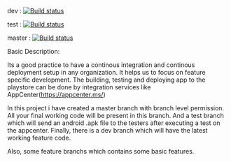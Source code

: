 dev : [![Build status](https://build.appcenter.ms/v0.1/apps/c9f830d3-b3b8-4029-9670-62426d503139/branches/dev/badge)](https://appcenter.ms)

test : [![Build status](https://build.appcenter.ms/v0.1/apps/c9f830d3-b3b8-4029-9670-62426d503139/branches/test/badge)](https://appcenter.ms)

master : [![Build status](https://build.appcenter.ms/v0.1/apps/c9f830d3-b3b8-4029-9670-62426d503139/branches/master/badge)](https://appcenter.ms)


Basic Description:

Its a good practice to have a continous integration and continous deployment setup in any organization.
It helps us to focus on feature specific development. 
The building, testing and deploying app to the playstore can be done by integration services like AppCenter(https://appcenter.ms/)

In this project i have created a master branch with branch level permission. All your final working code will be present in this branch. 
And a test branch which will send an android .apk file to the testers after executing a test on the appcenter.
Finally, there is a dev branch which will have the latest working feature code.

Also, some feature branchs which contains some basic features.
